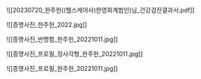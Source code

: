   

![[20230720_한주헌((헬스케어사)한영회계법인)님_건강검진결과서.pdf]]

  

![[증명사진_한주헌_2022.jpg]]

![[증명사진_반명함_한주헌_20221011.jpg]]

![[증명사진_프로필_정사각형_한주헌_20221011.jpg]]

![[증명사진_프로필_한주헌_20221011.jpg]]
